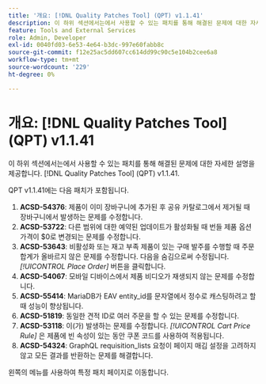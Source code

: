 ```yaml
---
title: '개요: [!DNL Quality Patches Tool] (QPT) v1.1.41'
description: 이 하위 섹션에서는에서 사용할 수 있는 패치를 통해 해결된 문제에 대한 자세한 설명을 제공합니다. [!DNL Quality Patches Tool] (QPT) v1.1.41.
feature: Tools and External Services
role: Admin, Developer
exl-id: 0040fd03-6e53-4e64-b3dc-997e60fabb8c
source-git-commit: f12e25ac5dd607cc614dd99c90c5e104b2cee6a8
workflow-type: tm+mt
source-wordcount: '229'
ht-degree: 0%

---
```


# 개요: [!DNL Quality Patches Tool] (QPT) v1.1.41

이 하위 섹션에서는에서 사용할 수 있는 패치를 통해 해결된 문제에 대한 자세한 설명을 제공합니다. [!DNL Quality Patches Tool] (QPT) v1.1.41.

QPT v1.1.41에는 다음 패치가 포함됩니다.

1. **ACSD-54376**: 제품이 이미 장바구니에 추가된 후 공유 카탈로그에서 제거될 때 장바구니에서 발생하는 문제를 수정합니다.
1. **ACSD-53722**: 다른 범위에 대한 예약된 업데이트가 활성화될 때 번들 제품 옵션 가격이 $0로 변경되는 문제를 수정합니다.
1. **ACSD-53643**: 비활성화 또는 재고 부족 제품이 있는 구매 발주를 수행할 때 주문 합계가 올바르지 않은 문제를 수정합니다. 다음을 숨김으로써 수정됩니다. *[!UICONTROL Place Order]* 버튼을 클릭합니다.
1. **ACSD-54067**: 모바일 디바이스에서 제품 비디오가 재생되지 않는 문제를 수정합니다.
1. **ACSD-55414**: MariaDB가 EAV entity_id를 문자열에서 정수로 캐스팅하려고 할 때 성능이 향상됩니다.
1. **ACSD-51819**: 동일한 견적 ID로 여러 주문을 할 수 있는 문제를 수정합니다.
1. **ACSD-53118**: 이(가) 발생하는 문제를 수정합니다. *[!UICONTROL Cart Price Rule]* 은 제품에 빈 속성이 있는 동안 쿠폰 코드를 사용하여 적용됩니다.
1. **ACSD-54324**: GraphQL requisition_lists 요청이 페이지 매김 설정을 고려하지 않고 모든 결과를 반환하는 문제를 해결합니다.

왼쪽의 메뉴를 사용하여 특정 패치 페이지로 이동합니다.
